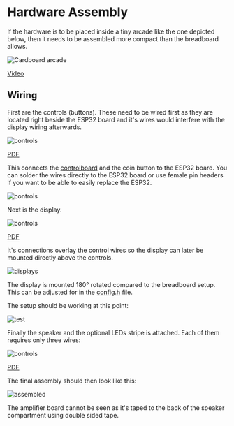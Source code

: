 # Hardware Assembly

If the hardware is to be placed inside a tiny arcade like
the one depicted below, then it needs to be assembled more
compact than the breadboard allows.

![Cardboard arcade](galagino_cardboard_arcade.jpg)

[Video](https://youtube.com/shorts/vverV4NphlQ)

## Wiring 

First are the controls (buttons). These need to be wired first as they
are located right beside the ESP32 board and it's wires would interfere
with the display wiring afterwards.

![controls](wire_control.png)

[PDF](wire_control.pdf)

This connects the [controlboard](../controlboard/) and the coin button
to the ESP32 board. You can solder the wires directly to the ESP32 board
or use female pin headers if you want to be able to easily replace
the ESP32.

![controls](wire_control.jpg)

Next is the display.

![controls](wire_display.png)

[PDF](wire_display.pdf)

It's connections overlay the control wires so the display can later
be mounted directly above the controls. 

![displays](wire_display.jpg)

The display is mounted 180° rotated compared to the breadboard setup.
This can be adjusted for in the [config.h](../../galagino/config.h) file.

The setup should be working at this point:

![test](display_test.jpg)

Finally the speaker and the optional LEDs stripe is attached. Each of them
requires only three wires:

![controls](wire_audio_led.png)

[PDF](wire_audio_led.pdf)

The final assembly should then look like this:

![assembled](assembled.jpg)

The amplifier board cannot be seen as it's taped to the back of the speaker
compartment using double sided tape.